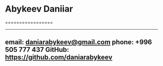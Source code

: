 # Abykeev Daniiar
=================

----------------------------------------
email: daniarabykeev@gmail.com
phone: +996 505 777 437
GitHub: https://github.com/daniarabykeev
----------------------------------------


